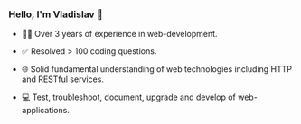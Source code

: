 ### Hello, I'm Vladislav 👋
- 👨‍💻 Over 3 years of experience in web-development.

- ✅ Resolved > 100 coding questions.

- 🌐 Solid fundamental understanding of web technologies including HTTP and RESTful services.

- 💻 Test, troubleshoot, document, upgrade and develop of web-applications.



<!--
**baydinvladislav/baydinvladislav** is a ✨ _special_ ✨ repository because its `README.md` (this file) appears on your GitHub profile.

Here are some ideas to get you started:

- 🔭 I’m currently working on ...
- 🌱 I’m currently learning ...
- 👯 I’m looking to collaborate on ...
- 🤔 I’m looking for help with ...
- 💬 Ask me about ...
- 📫 How to reach me: ...
- 😄 Pronouns: ...
- ⚡ Fun fact: ...
-->
